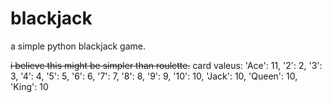 # blackjack
a simple python blackjack game.

~~i believe this might be simpler than roulette.~~
card valeus:
    'Ace': 11,
    '2': 2,
    '3': 3,
    '4': 4,
    '5': 5,
    '6': 6,
    '7': 7,
    '8': 8,
    '9': 9,
    '10': 10,
    'Jack': 10,
    'Queen': 10,
    'King': 10
